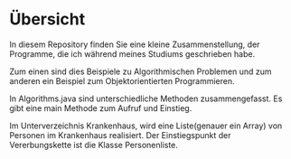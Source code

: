 # Übersicht
In diesem Repository finden Sie eine kleine Zusammenstellung,
der Programme, die ich während meines Studiums geschrieben habe.

Zum einen sind dies Beispiele zu Algorithmischen Problemen
und zum anderen ein Beispiel zum Objektorientierten Programmieren.

In Algorithms.java sind unterschiedliche Methoden zusammengefasst.
Es gibt eine main Methode zum Aufruf und Einstieg.

Im Unterverzeichnis Krankenhaus, wird eine Liste(genauer ein Array) von Personen im Krankenhaus realisiert.
Der Einstiegspunkt der Vererbungskette ist die Klasse Personenliste.
